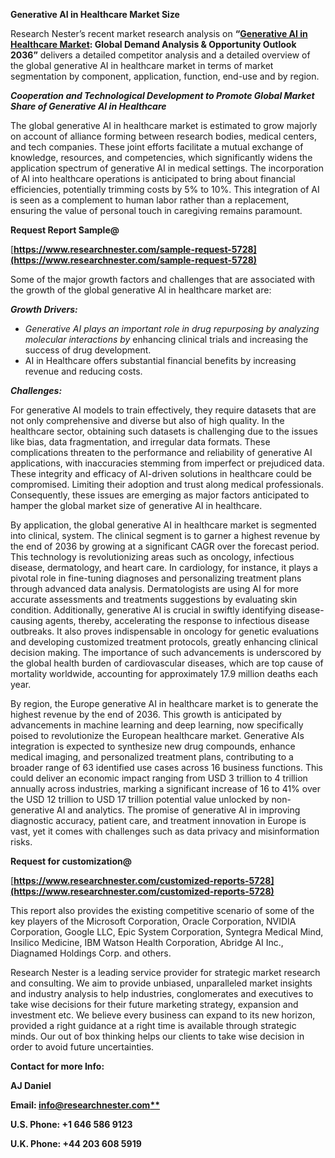 ﻿**Generative AI in Healthcare Market Size**

Research Nester’s recent market research analysis on **“[Generative AI in Healthcare Market](https://www.researchnester.com/reports/generative-ai-in-healthcare-market/5728): Global Demand Analysis & Opportunity Outlook 2036”** delivers a detailed competitor analysis and a detailed overview of the global generative AI in healthcare market in terms of market segmentation by component, application, function, end-use and by region. 

***Cooperation and Technological Development to Promote Global Market Share of Generative AI in Healthcare***

The global generative AI in healthcare market is estimated to grow majorly on account of alliance forming between research bodies, medical centers, and tech companies. These joint efforts facilitate a mutual exchange of knowledge, resources, and competencies, which significantly widens the application spectrum of generative AI in medical settings. The incorporation of AI into healthcare operations is anticipated to bring about financial efficiencies, potentially trimming costs by 5% to 10%. This integration of AI is seen as a complement to human labor rather than a replacement, ensuring the value of personal touch in caregiving remains paramount. 

**Request Report Sample@**  

[**https://www.researchnester.com/sample-request-5728](https://www.researchnester.com/sample-request-5728)** 

Some of the major growth factors and challenges that are associated with the growth of the global generative AI in healthcare market are: 

***Growth Drivers:***

- *Generative AI plays an important role in drug repurposing by analyzing molecular interactions by* enhancing clinical trials and increasing the success of drug development.  
- AI in Healthcare offers substantial financial benefits by increasing revenue and reducing costs. 

***Challenges:***

For generative AI models to train effectively, they require datasets that are not only comprehensive and diverse but also of high quality. In the healthcare sector, obtaining such datasets is challenging due to the issues like bias, data fragmentation, and irregular data formats. These complications threaten to the performance and reliability of generative AI applications, with inaccuracies stemming from imperfect or prejudiced data. These integrity and efficacy of AI-driven solutions in healthcare could be compromised. Limiting their adoption and trust along medical professionals. Consequently, these issues are emerging as major factors anticipated to hamper the global market size of generative AI in healthcare. 

By application, the global generative AI in healthcare market is segmented into clinical, system.  The clinical segment is to garner a highest revenue by the end of 2036 by growing at a significant CAGR over the forecast period. This technology is revolutionizing areas such as oncology, infectious disease, dermatology, and heart care. In cardiology, for instance, it plays a pivotal role in fine-tuning diagnoses and personalizing treatment plans through advanced data analysis. Dermatologists are using AI for more accurate assessments and treatments suggestions by evaluating skin condition. Additionally, generative AI is crucial in swiftly identifying disease-causing agents, thereby, accelerating the response to infectious disease outbreaks. It also proves indispensable in oncology for genetic evaluations and developing customized treatment protocols, greatly enhancing clinical decision making. The importance of such advancements is underscored by the global health burden of cardiovascular diseases, which are top cause of mortality worldwide, accounting for approximately 17.9 million deaths each year. 

By region, the Europe generative AI in healthcare market is to generate the highest revenue by the end of 2036. This growth is anticipated by advancements in machine learning and deep learning, now specifically poised to revolutionize the European healthcare market. Generative AIs integration is expected to synthesize new drug compounds, enhance medical imaging, and personalized treatment plans, contributing to a broader range of 63 identified use cases across 16 business functions.   This could deliver an economic impact ranging from USD 3 trillion to 4 trillion annually across industries, marking a significant increase of 16 to 41% over the USD 12 trillion to USD 17 trillion potential value unlocked by non-generative AI and analytics. The promise of generative AI in improving diagnostic accuracy, patient care, and treatment innovation in Europe is vast, yet it comes with challenges such as data privacy and misinformation risks. 

**Request for customization@** 

[**https://www.researchnester.com/customized-reports-5728](https://www.researchnester.com/customized-reports-5728)** 

This report also provides the existing competitive scenario of some of the key players of the Microsoft Corporation, Oracle Corporation, NVIDIA Corporation, Google LLC, Epic System Corporation, Syntegra Medical Mind, Insilico Medicine, IBM Watson Health Corporation, Abridge AI Inc., Diagnamed Holdings Corp. and others.  

Research Nester is a leading service provider for strategic market research and consulting. We aim to provide unbiased, unparalleled market insights and industry analysis to help industries, conglomerates and executives to take wise decisions for their future marketing strategy, expansion and investment etc. We believe every business can expand to its new horizon, provided a right guidance at a right time is available through strategic minds. Our out of box thinking helps our clients to take wise decision in order to avoid future uncertainties.

**Contact for more Info:** 

**AJ Daniel**

**Email: [info@researchnester.com**](mailto:info@researchnester.com)**

**U.S. Phone: +1 646 586 9123** 

**U.K. Phone: +44 203 608 5919**


